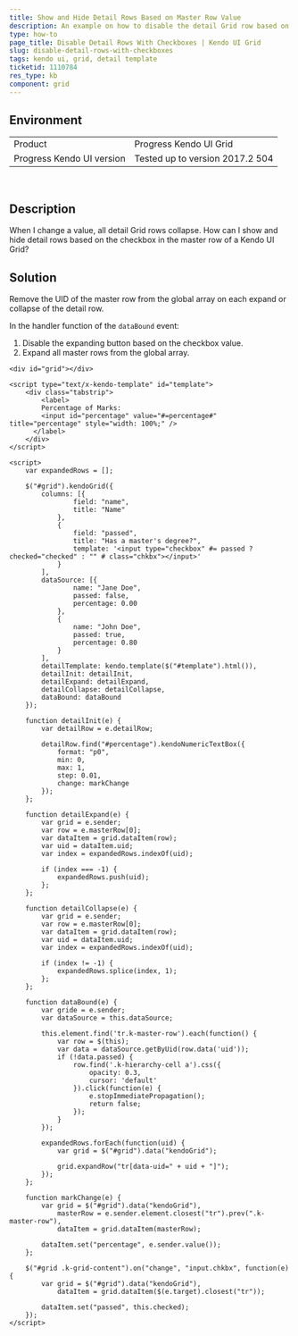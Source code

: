 ```yaml
---
title: Show and Hide Detail Rows Based on Master Row Value
description: An example on how to disable the detail Grid row based on the checkbox in the master row and how to persist expanded rows after the Grid is refreshed.
type: how-to
page_title: Disable Detail Rows With Checkboxes | Kendo UI Grid
slug: disable-detail-rows-with-checkboxes
tags: kendo ui, grid, detail template
ticketid: 1110784
res_type: kb
component: grid
---
```


## Environment

<table>
 <tr>
  <td>Product</td>
  <td>Progress Kendo UI Grid</td>
 </tr>
 <tr>
  <td>Progress Kendo UI version</td>
  <td>Tested up to version 2017.2 504</td>
 </tr>
</table>
 

## Description

When I change a value, all detail Grid rows collapse. How can I show and hide detail rows based on the checkbox in the master row of a Kendo UI Grid?

## Solution

Remove the UID of the master row from the global array on each expand or collapse of the detail row.

In the handler function of the `dataBound` event:

1. Disable the expanding button based on the checkbox value.
1. Expand all master rows from the global array.

```dojo
<div id="grid"></div>

<script type="text/x-kendo-template" id="template">
    <div class="tabstrip">
        <label>
        Percentage of Marks:
        <input id="percentage" value="#=percentage#" title="percentage" style="width: 100%;" />
      </label>
    </div>
</script>

<script>
    var expandedRows = [];

    $("#grid").kendoGrid({
        columns: [{
                field: "name",
                title: "Name"
            },
            {
                field: "passed",
                title: "Has a master's degree?",
                template: '<input type="checkbox" #= passed ? checked="checked" : "" # class="chkbx"></input>'
            }
        ],
        dataSource: [{
                name: "Jane Doe",
                passed: false,
                percentage: 0.00
            },
            {
                name: "John Doe",
                passed: true,
                percentage: 0.80
            }
        ],
        detailTemplate: kendo.template($("#template").html()),
        detailInit: detailInit,
        detailExpand: detailExpand,
        detailCollapse: detailCollapse,
        dataBound: dataBound
    });

    function detailInit(e) {
        var detailRow = e.detailRow;

        detailRow.find("#percentage").kendoNumericTextBox({
            format: "p0",
            min: 0,
            max: 1,
            step: 0.01,
            change: markChange
        });
    };

    function detailExpand(e) {
        var grid = e.sender;
        var row = e.masterRow[0];
        var dataItem = grid.dataItem(row);
        var uid = dataItem.uid;
        var index = expandedRows.indexOf(uid);

        if (index === -1) {
            expandedRows.push(uid);
        };
    };

    function detailCollapse(e) {
        var grid = e.sender;
        var row = e.masterRow[0];
        var dataItem = grid.dataItem(row);
        var uid = dataItem.uid;
        var index = expandedRows.indexOf(uid);

        if (index != -1) {
            expandedRows.splice(index, 1);
        };
    };

    function dataBound(e) {
        var gride = e.sender;
        var dataSource = this.dataSource;

        this.element.find('tr.k-master-row').each(function() {
            var row = $(this);
            var data = dataSource.getByUid(row.data('uid'));
            if (!data.passed) {
                row.find('.k-hierarchy-cell a').css({
                    opacity: 0.3,
                    cursor: 'default'
                }).click(function(e) {
                    e.stopImmediatePropagation();
                    return false;
                });
            }
        });

        expandedRows.forEach(function(uid) {
            var grid = $("#grid").data("kendoGrid");

            grid.expandRow("tr[data-uid=" + uid + "]");
        });
    };

    function markChange(e) {
        var grid = $("#grid").data("kendoGrid"),
            masterRow = e.sender.element.closest("tr").prev(".k-master-row"),
            dataItem = grid.dataItem(masterRow);

        dataItem.set("percentage", e.sender.value());
    };

    $("#grid .k-grid-content").on("change", "input.chkbx", function(e) {
        var grid = $("#grid").data("kendoGrid"),
            dataItem = grid.dataItem($(e.target).closest("tr"));

        dataItem.set("passed", this.checked);
    });
</script>
```
